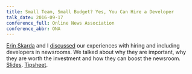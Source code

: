 ```yaml
---
title: Small Team, Small Budget? Yes, You Can Hire a Developer
talk_date: 2016-09-17
conference_full: Online News Association
conference_abbr: ONA
---
```

[Erin Skarda](https://twitter.com/ErinLeighSkarda) and I [discussed](http://ona16.journalists.org/sessions/hiringadeveloper/) our experiences with hiring and including developers in newsrooms. We talked about why they are important, why they are worth the investment and how they can boost the newsroom. <a href="http://bit.ly/ONA16dev_slideshow">Slides</a>. <a href="http://bit.ly/ONA16dev_tipsheet">Tipsheet</a>.
